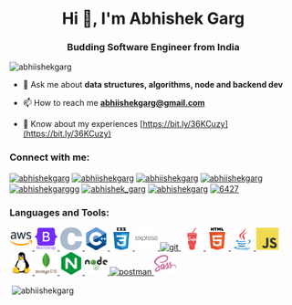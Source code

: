 <h1 align="center">Hi 👋, I'm Abhishek Garg</h1>
<h3 align="center">Budding Software Engineer from India</h3>

<p align="left"> <img src="https://komarev.com/ghpvc/?username=abhiishekgarg&label=Profile%20views&color=0e75b6&style=flat" alt="abhiishekgarg" /> </p>

- 💬 Ask me about **data structures, algorithms, node and backend dev**

- 📫 How to reach me **abhiishekgarg@gmail.com**

- 📄 Know about my experiences [https://bit.ly/36KCuzy](https://bit.ly/36KCuzy)

<h3 align="left">Connect with me:</h3>
<p align="left">
<a href="https://dev.to/abhishekgarg" target="blank"><img align="center" src="https://cdn.jsdelivr.net/npm/simple-icons@3.0.1/icons/dev-dot-to.svg" alt="abhishekgarg" height="30" width="40" /></a>
<a href="https://twitter.com/abhiishekgarg" target="blank"><img align="center" src="https://cdn.jsdelivr.net/npm/simple-icons@3.0.1/icons/twitter.svg" alt="abhiishekgarg" height="30" width="40" /></a>
<a href="https://linkedin.com/in/abhiishekgarg" target="blank"><img align="center" src="https://cdn.jsdelivr.net/npm/simple-icons@3.0.1/icons/linkedin.svg" alt="abhiishekgarg" height="30" width="40" /></a>
<a href="https://fb.com/abhiishekgarg" target="blank"><img align="center" src="https://cdn.jsdelivr.net/npm/simple-icons@3.0.1/icons/facebook.svg" alt="abhiishekgarg" height="30" width="40" /></a>
<a href="https://instagram.com/abhishekgarggg" target="blank"><img align="center" src="https://cdn.jsdelivr.net/npm/simple-icons@3.0.1/icons/instagram.svg" alt="abhishekgarggg" height="30" width="40" /></a>
<a href="https://www.codechef.com/users/abhishek_garg" target="blank"><img align="center" src="https://cdn.jsdelivr.net/npm/simple-icons@3.1.0/icons/codechef.svg" alt="abhishek_garg" height="30" width="40" /></a>
<a href="https://www.leetcode.com/abhishekgarg" target="blank"><img align="center" src="https://cdn.jsdelivr.net/npm/simple-icons@3.0.1/icons/leetcode.svg" alt="abhishekgarg" height="30" width="40" /></a>
<a href="https://discord.gg/6427" target="blank"><img align="center" src="https://cdn.jsdelivr.net/npm/simple-icons@3.0.1/icons/discord.svg" alt="6427" height="30" width="40" /></a>
</p>

<h3 align="left">Languages and Tools:</h3>
<p align="left"> <a href="https://aws.amazon.com" target="_blank"> <img src="https://raw.githubusercontent.com/devicons/devicon/master/icons/amazonwebservices/amazonwebservices-original-wordmark.svg" alt="aws" width="40" height="40"/> </a> <a href="https://getbootstrap.com" target="_blank"> <img src="https://raw.githubusercontent.com/devicons/devicon/master/icons/bootstrap/bootstrap-plain-wordmark.svg" alt="bootstrap" width="40" height="40"/> </a> <a href="https://www.cprogramming.com/" target="_blank"> <img src="https://raw.githubusercontent.com/devicons/devicon/master/icons/c/c-original.svg" alt="c" width="40" height="40"/> </a> <a href="https://www.w3schools.com/cpp/" target="_blank"> <img src="https://raw.githubusercontent.com/devicons/devicon/master/icons/cplusplus/cplusplus-original.svg" alt="cplusplus" width="40" height="40"/> </a> <a href="https://www.w3schools.com/css/" target="_blank"> <img src="https://raw.githubusercontent.com/devicons/devicon/master/icons/css3/css3-original-wordmark.svg" alt="css3" width="40" height="40"/> </a> <a href="https://expressjs.com" target="_blank"> <img src="https://raw.githubusercontent.com/devicons/devicon/master/icons/express/express-original-wordmark.svg" alt="express" width="40" height="40"/> </a> <a href="https://git-scm.com/" target="_blank"> <img src="https://www.vectorlogo.zone/logos/git-scm/git-scm-icon.svg" alt="git" width="40" height="40"/> </a> <a href="https://gulpjs.com" target="_blank"> <img src="https://raw.githubusercontent.com/devicons/devicon/master/icons/gulp/gulp-plain.svg" alt="gulp" width="40" height="40"/> </a> <a href="https://www.w3.org/html/" target="_blank"> <img src="https://raw.githubusercontent.com/devicons/devicon/master/icons/html5/html5-original-wordmark.svg" alt="html5" width="40" height="40"/> </a> <a href="https://www.java.com" target="_blank"> <img src="https://raw.githubusercontent.com/devicons/devicon/master/icons/java/java-original.svg" alt="java" width="40" height="40"/> </a> <a href="https://developer.mozilla.org/en-US/docs/Web/JavaScript" target="_blank"> <img src="https://raw.githubusercontent.com/devicons/devicon/master/icons/javascript/javascript-original.svg" alt="javascript" width="40" height="40"/> </a> <a href="https://www.linux.org/" target="_blank"> <img src="https://raw.githubusercontent.com/devicons/devicon/master/icons/linux/linux-original.svg" alt="linux" width="40" height="40"/> </a> <a href="https://www.mongodb.com/" target="_blank"> <img src="https://raw.githubusercontent.com/devicons/devicon/master/icons/mongodb/mongodb-original-wordmark.svg" alt="mongodb" width="40" height="40"/> </a> <a href="https://www.nginx.com" target="_blank"> <img src="https://raw.githubusercontent.com/devicons/devicon/master/icons/nginx/nginx-original.svg" alt="nginx" width="40" height="40"/> </a> <a href="https://nodejs.org" target="_blank"> <img src="https://raw.githubusercontent.com/devicons/devicon/master/icons/nodejs/nodejs-original-wordmark.svg" alt="nodejs" width="40" height="40"/> </a> <a href="https://postman.com" target="_blank"> <img src="https://www.vectorlogo.zone/logos/getpostman/getpostman-icon.svg" alt="postman" width="40" height="40"/> </a> <a href="https://sass-lang.com" target="_blank"> <img src="https://raw.githubusercontent.com/devicons/devicon/master/icons/sass/sass-original.svg" alt="sass" width="40" height="40"/> </a> </p>

<p>&nbsp;<img align="center" src="https://github-readme-stats.vercel.app/api?username=abhiishekgarg&show_icons=true&locale=en" alt="abhiishekgarg" /></p>
